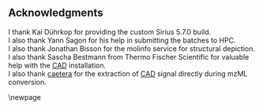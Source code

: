 ## Acknowledgments

I thank Kai Dührkop for providing the custom Sirius 5.7.0 build. \
I also thank Yann Sagon for his help in submitting the batches to HPC. \
I also thank Jonathan Bisson for the molinfo service for structural depiction. \
I also thank Sascha Bestmann from Thermo Fischer Scientific for valuable help with the [CAD](#cad) installation. \
I also thank [caetera](https://github.com/caetera) for the extraction of [CAD](#cad) signal directly during mzML conversion.

\newpage